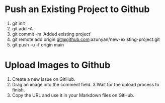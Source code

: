 # Push an Existing Project to Github

1. git init <br>
2. git add -A <br>
3. git commit -m 'Added existing project' <br>
4. git remote add origin git@github.com:azunyan/new-existing-project.git <br>
5. git push -u -f origin main <br>

# Upload Images to Github
1. Create a new issue on GitHub.
2. Drag an image into the comment field.
3.Wait for the upload process to finish.
4. Copy the URL and use it in your Markdown files on GitHub.

